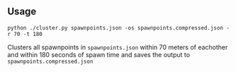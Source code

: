 ## Usage

```
python ./cluster.py spawnpoints.json -os spawnpoints.compressed.json -r 70 -t 180
```

Clusters all spawnpoints in `spawnpoints.json` within 70 meters of eachother and within 180 seconds of spawn time and saves the output to `spawnpoints.compressed.json`


